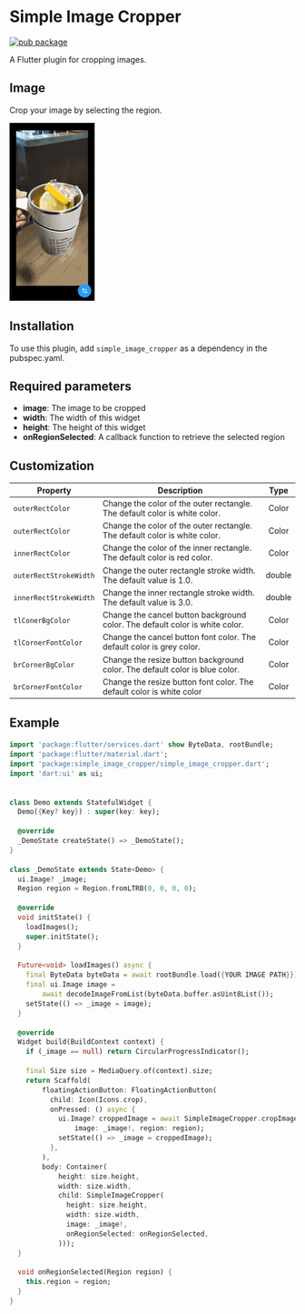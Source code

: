 # Simple Image Cropper

[![pub package](https://img.shields.io/pub/v/simple_image_cropper.svg)](https://pub.dev/packages/simple_image_cropper)

A Flutter plugin for cropping images.

## Image

Crop your image by selecting the region.

![Demo](assets/images/demo.gif)

## Installation

To use this plugin, add `simple_image_cropper` as a dependency in the pubspec.yaml.

## Required parameters

- **image**: The image to be cropped
- **width**: The width of this widget
- **height**: The height of this widget
- **onRegionSelected**: A callback function to retrieve the selected region

## Customization

| Property | Description | Type |
| ----------------- |----------|:-----------:|
| `outerRectColor`  | Change the color of the outer rectangle. The default color is white color. | Color |
| `outerRectColor` | Change the color of the outer rectangle. The default color is white color. | Color |
| `innerRectColor` |  Change the color of the inner rectangle. The default color is red color. | Color |
| `outerRectStrokeWidth` |  Change the outer rectangle stroke width. The default value is 1.0. | double |
| `innerRectStrokeWidth` |  Change the inner rectangle stroke width. The default value is 3.0. | double |
| `tlConerBgColor` |  Change the cancel button background color. The default color is white color. | Color |
| `tlCornerFontColor` |  Change the cancel button font color. The default color is grey color. | Color |
| `brCornerBgColor` |  Change the resize button background color. The default color is blue color. | Color |
| `brCornerFontColor` |  Change the resize button font color. The default color is white color | Color |

## Example

```dart
import 'package:flutter/services.dart' show ByteData, rootBundle;
import 'package:flutter/material.dart';
import 'package:simple_image_cropper/simple_image_cropper.dart';
import 'dart:ui' as ui;


class Demo extends StatefulWidget {
  Demo({Key? key}) : super(key: key);

  @override
  _DemoState createState() => _DemoState();
}

class _DemoState extends State<Demo> {
  ui.Image? _image;
  Region region = Region.fromLTRB(0, 0, 0, 0);

  @override
  void initState() {
    loadImages();
    super.initState();
  }

  Future<void> loadImages() async {
    final ByteData byteData = await rootBundle.load({YOUR IMAGE PATH}});
    final ui.Image image =
        await decodeImageFromList(byteData.buffer.asUint8List());
    setState(() => _image = image);
  }

  @override
  Widget build(BuildContext context) {
    if (_image == null) return CircularProgressIndicator();

    final Size size = MediaQuery.of(context).size;
    return Scaffold(
        floatingActionButton: FloatingActionButton(
          child: Icon(Icons.crop),
          onPressed: () async {
            ui.Image? croppedImage = await SimpleImageCropper.cropImage(
                image: _image!, region: region);
            setState(() => _image = croppedImage);
          },
        ),
        body: Container(
            height: size.height,
            width: size.width,
            child: SimpleImageCropper(
              height: size.height,
              width: size.width,
              image: _image!,
              onRegionSelected: onRegionSelected,
            )));
  }

  void onRegionSelected(Region region) {
    this.region = region;
  }
}

```
